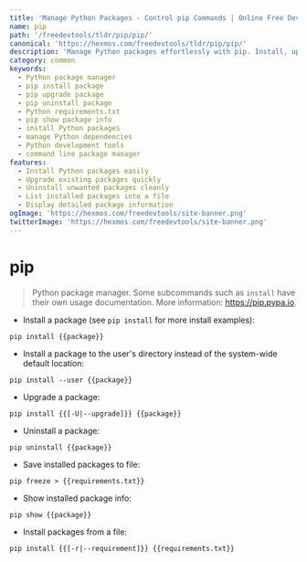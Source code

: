 ```yaml
---
title: 'Manage Python Packages - Control pip Commands | Online Free DevTools by Hexmos'
name: pip
path: '/freedevtools/tldr/pip/pip/'
canonical: 'https://hexmos.com/freedevtools/tldr/pip/pip/'
description: 'Manage Python packages effortlessly with pip. Install, upgrade, and uninstall packages using command line. Free online tool, no registration required.'
category: common
keywords:
  - Python package manager
  - pip install package
  - pip upgrade package
  - pip uninstall package
  - Python requirements.txt
  - pip show package info
  - install Python packages
  - manage Python dependencies
  - Python development tools
  - command line package manager
features:
  - Install Python packages easily
  - Upgrade existing packages quickly
  - Uninstall unwanted packages cleanly
  - List installed packages into a file
  - Display detailed package information
ogImage: 'https://hexmos.com/freedevtools/site-banner.png'
twitterImage: 'https://hexmos.com/freedevtools/site-banner.png'
---
```


# pip

> Python package manager.
> Some subcommands such as `install` have their own usage documentation.
> More information: <https://pip.pypa.io>.

- Install a package (see `pip install` for more install examples):

`pip install {{package}}`

- Install a package to the user's directory instead of the system-wide default location:

`pip install --user {{package}}`

- Upgrade a package:

`pip install {{[-U|--upgrade]}} {{package}}`

- Uninstall a package:

`pip uninstall {{package}}`

- Save installed packages to file:

`pip freeze > {{requirements.txt}}`

- Show installed package info:

`pip show {{package}}`

- Install packages from a file:

`pip install {{[-r|--requirement]}} {{requirements.txt}}`
